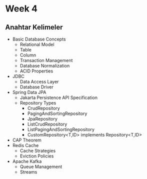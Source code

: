 # Week 4

## Anahtar Kelimeler

- Basic Database Concepts
  - Relational Model
  - Table
  - Column
  - Transaction Management
  - Database Normalization
  - ACID Properties
- JDBC
  - Data Access Layer
  - Database Driver
- Spring Data JPA
  - Jakarta Persistence API Specification
  - Repository Types
    - CrudRepository
    - PagingAndSortingRepository
    - JpaRepository
    - ListCrudRepository
    - ListPagingAndSortingRepository
    - CustomRepository<T,ID> implements Repository<T,ID>
- CAP Theorem
- Redis Cache
  - Cache Strategies
  - Eviction Policies
- Apache Kafka
  - Queue Management
  - Streams
